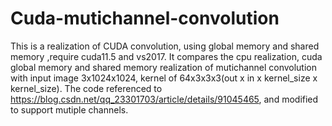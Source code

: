 # Cuda-mutichannel-convolution
 This is a realization of CUDA convolution, using global memory and shared memory
,require cuda11.5 and vs2017. It compares the cpu realization, cuda global memory and shared memory realization of mutichannel convolution with input image 3x1024x1024, kernel of 64x3x3x3(out x in x kernel_size x kernel_size). The code referenced to https://blog.csdn.net/qq_23301703/article/details/91045465, and modified to support mutiple channels.

